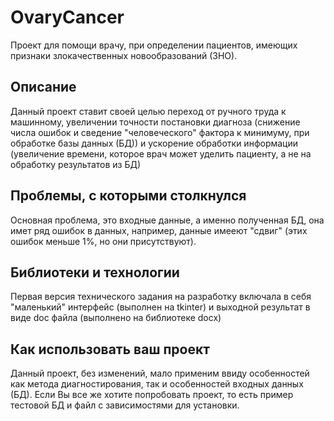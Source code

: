 # OvaryCancer
Проект для помощи врачу, при определении пациентов, имеющих признаки злокачественных новообразований (ЗНО).

##  Описание
Данный проект ставит своей целью переход от ручного труда к машинному, увеличении точности постановки диагноза (снижение
числа ошибок и сведение "человеческого" фактора к минимуму, при обработке базы данных (БД)) и ускорение обработки 
информации (увеличение времени, которое врач может уделить пациенту, а не на обработку результатов из БД)

##  Проблемы, с которыми столкнулся
Основная проблема, это входные данные, а именно полученная БД, она имет ряд ошибок в данных, например, данные имееют 
"сдвиг" (этих ошибок меньше 1%, но они присутствуют).

##  Библиотеки и технологии
Первая версия технического задания на разработку включала в себя "маленький" интерфейс (выполнен на tkinter) и выходной 
результат в виде doc файла (выполнено на библиотеке docx)

##  Как использовать ваш проект
Данный проект, без изменений, мало применим ввиду особенностей как метода диагностирования, так и особенностей входных 
данных (БД). Если Вы все же хотите попробовать проект, то есть пример тестовой БД и файл с зависимостями для установки. 